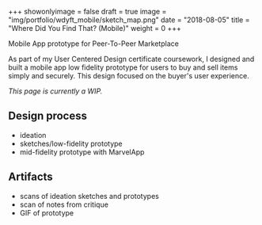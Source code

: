 +++
showonlyimage = false
draft = true
image = "img/portfolio/wdyft_mobile/sketch_map.png"
date = "2018-08-05"
title = "Where Did You Find That? (Mobile)"
weight = 0
+++

Mobile App prototype for Peer-To-Peer Marketplace

<!--more-->

As part of my User Centered Design certificate coursework, I designed and built a mobile app low fidelity prototype for users to buy and sell items simply and securely. This design focused on the buyer's user experience.

*This page is currently a WIP.*

## Design process

- ideation
- sketches/low-fidelity prototype
- mid-fidelity prototype with MarvelApp

## Artifacts

- scans of ideation sketches and prototypes
- scan of notes from critique
- GIF of prototype
